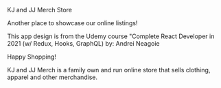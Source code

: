 KJ and JJ Merch Store

Another place to showcase our online listings!

This app design is from the Udemy course "Complete React Developer in 2021 (w/ Redux, Hooks, GraphQL)
by: Andrei Neagoie

Happy Shopping!




KJ and JJ Merch is a family own and run online store that sells clothing, apparel and other merchandise. 
